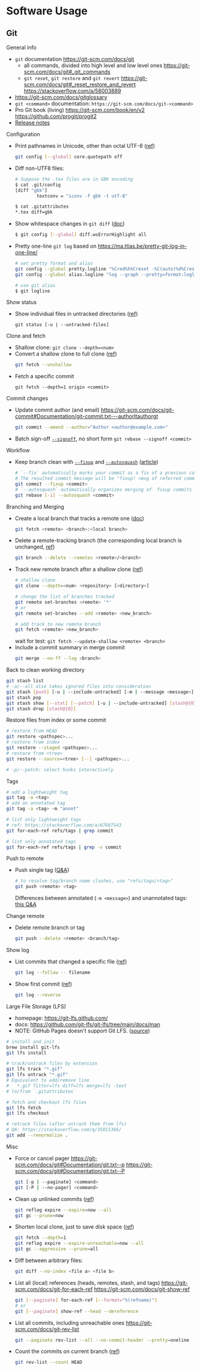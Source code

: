 # Software Usage

## Git

General info

- `git` documentation https://git-scm.com/docs/git
  - all commands, divided into high level and low level ones
    https://git-scm.com/docs/git#_git_commands
  - `git reset`, `git restore` and `git revert`
    https://git-scm.com/docs/git#_reset_restore_and_revert
    https://stackoverflow.com/a/58003889
- https://git-scm.com/docs/gitglossary
- `git <command>` documentation: `https://git-scm.com/docs/git-<command>`
- Pro Git book (living)
  https://git-scm.com/book/en/v2
  https://github.com/progit/progit2
- [Release notes](https://github.com/git/git/tree/master/Documentation/RelNotes)

Configuration

- Print pathnames in Unicode, other than octal UTF-8 ([ref](https://stackoverflow.com/a/22828826))
  ```bash
  git config [--global] core.quotepath off
  ```
- Diff non-UTF8 files:
  ```bash
  # Suppose the .tex files are in GBK encoding
  $ cat .git/config
  [diff "gbk"]
          textconv = "iconv -f gbk -t utf-8"

  $ cat .gitattributes
  *.tex diff=gbk
  ```
- Show whitespace changes in `git diff` ([doc](https://git-scm.com/docs/git-config#Documentation/git-config.txt-diffwsErrorHighlight))
  ```bash
  $ git config [--global] diff.wsErrorHighlight all
  ```
- Pretty one-line `git log`
  based on https://ma.ttias.be/pretty-git-log-in-one-line/
  ```bash
  # set pretty format and alias
  git config --global pretty.logline "%Cred%h%Creset -%C(auto)%d%Creset %s %Cgreen(%cr) %C(cyan)<%an>%Creset"
  git config --global alias.logline "log --graph --pretty=format:logline --abbrev-commit"

  # use git alias
  $ git logline
  ```

Show status

- Show individual files in untracked directories ([ref](https://git-scm.com/docs/git-status#Documentation/git-status.txt--ultmodegt))
  ```
  git status [-u | --untracked-files]
  ```

Clone and fetch

- Shallow clone: `git clone --depth=<num>`
- Convert a shallow clone to full clone ([ref](https://stackoverflow.com/a/17937889))
  ```bash
  git fetch --unshallow
  ```
- Fetch a specific commit
  ```
  git fetch --depth=1 origin <commit>
  ```

Commit changes

- Update commit author (and email)
  https://git-scm.com/docs/git-commit#Documentation/git-commit.txt---authorltauthorgt
  ```bash
  git commit --amend --author="Author <author@example.com>"
  ```
- Batch sign-off
  [`--signoff`][git-rebase-signoff], no short form
  `git rebase --signoff <commit>`

Workflow

- Keep branch clean with [`--fixup`][git-commit-fixup] and [`--autosquash`][git-rebase-autosquash] ([article](https://fle.github.io/git-tip-keep-your-branch-clean-with-fixup-and-autosquash.html))
  ```bash
  # `--fix` automatically marks your commit as a fix of a previous commit
  # The resulted commit message will be "fixup! <msg of referred commit>"
  git commit --fixup <commit>
  # `--autosquash` automatically organizes merging of  fixup commits and associated normal commits
  git rebase [-i] --autosquash <commit>
  ```

[git-rebase-signoff]: https://git-scm.com/docs/git-rebase#Documentation/git-rebase.txt---signoff
[git-commit-fixup]: https://git-scm.com/docs/git-commit#Documentation/git-commit.txt---fixupamendrewordltcommitgt
[git-rebase-autosquash]: https://git-scm.com/docs/git-rebase#Documentation/git-rebase.txt---autosquash
[git-fetch-refspec]: https://git-scm.com/docs/git-fetch#Documentation/git-fetch.txt-ltrefspecgt

Branching and Merging

- Create a local branch that tracks a remote one ([doc][git-fetch-refspec])
  ```bash
  git fetch <remote> <branch>:<local branch>
  ```
- Delete a remote-tracking branch (the corresponding local branch is unchanged, [ref](https://stackoverflow.com/a/3046478))
  ```bash
  git branch --delete --remotes <remote>/<branch>
  ```
- Track new remote branch after a shallow clone ([ref](https://stackoverflow.com/a/27393574))
  ```bash
  # shallow clone
  git clone --depth=<num> <repository> [<directory>]

  # change the list of branches tracked
  git remote set-branches <remote> '*'
  # or
  git remote set-branches --add <remote> <new_branch>

  # add track to new remote branch
  git fetch <remote> <new_branch>
  ```
  wait for test: `git fetch --update-shallow <remote> <branch>`
- Include a commit summary in merge commit
  ```bash
  git merge --no-ff --log <branch>
  ```

Back to clean working directory

```bash
git stash list
# -a/--all also takes ignored files into consideration
git stash [push] [-u | --include-untracked] [-m | --message <message>]
git stash pop 
git stash show [--stat] [--patch] [-u | --include-untracked] [stash@{0}]
git stash drop [stash@{0}]
```

Restore files from index or some commit

```bash
# restore from HEAD
git restore <pathspec>...
# restore from index
git restore --staged <pathspec>...
# restore from <tree>
git restore --source=<tree> [--] <pathspec>...

# -p/--patch: select hunks interactively
```

Tags

```bash
# add a lightweight tag
git tag -a <tag>
# add an annotated tag
git tag -a <tag> -m "annot"

# list only lightweight tags
# ref: https://stackoverflow.com/a/67687543
git for-each-ref refs/tags | grep commit

# list only annotated tags
git for-each-ref refs/tags | grep -v commit
```

Push to remote

- Push single tag ([Q&A](https://stackoverflow.com/a/23212493))
  ```bash
  # to resolve tag/branch name clashes, use "refs/tags/<tag>"
  git push <remote> <tag>
  ```
  Differences between annotated (`-m <message>`) and unannotated tags: [this Q&A](https://stackoverflow.com/q/11514075)

Change remote

- Delete remote branch or tag
  ```bash
  git push --delete <remote> <branch/tag>
  ```

Show log

- List commits that changed a specific file ([ref](https://stackoverflow.com/a/8808453))
  ```bash
  git log --follow -- filename
  ```
- Show first commit ([ref](https://stackoverflow.com/a/5188990))
  ```bash
  git log --reverse
  ```

Large File Storage (LFS)

- homepage: https://git-lfs.github.com/
- docs: https://github.com/git-lfs/git-lfs/tree/main/docs/man
- NOTE: GitHub Pages doesn't support Git LFS. ([source](https://github.com/git-lfs/git-lfs/issues/1342#issuecomment-229965973))

```bash
# install and init
brew install git-lfs
git lfs install

# track/untrack files by extension
git lfs track "*.gif"
git lfs untrack "*.gif"
# Equivalent to add/remove line
#   *.gif filter=lfs diff=lfs merge=lfs -text
# to/from `.gitattributes`

# fetch and checkout lfs files
git lfs fetch
git lfs checkout

# retrack files (after untrack them from lfs)
# QA: https://stackoverflow.com/q/35011366/
git add --renormalize .
```

Misc

- Force or cancel pager
  https://git-scm.com/docs/git#Documentation/git.txt--p
  https://git-scm.com/docs/git#Documentation/git.txt--P
  ```bash
  git [-p | --paginate] <command>
  git [-P | --no-pager] <command>
  ```
- Clean up unlinked commits ([ref](https://stackoverflow.com/a/11759044))
  ```bash
  git reflog expire --expire=now --all
  git gc --prune=now
  ```
- Shorten local clone, just to save disk space ([ref](https://stackoverflow.com/a/37105443))
  ```bash
  git fetch --depth=1
  git reflog expire --expire-unreachable=now --all
  git gc --aggressive --prune=all
  ```
- Diff between arbitrary files:
  ```bash
  git diff --no-index <file a> <file b>
  ```
- List all (local) references (heads, remotes, stash, and tags)
  https://git-scm.com/docs/git-for-each-ref
  https://git-scm.com/docs/git-show-ref
  ```bash
  git [--paginate] for-each-ref [--format="%(refname)"]
  # or
  git [--paginate] show-ref --head --dereference
  ```
- List all commits, including unreachable ones
  https://git-scm.com/docs/git-rev-list
  ```bash
  git --paginate rev-list --all --no-commit-header --pretty=oneline
  ```
- Count the commits on current branch ([ref](https://stackoverflow.com/a/11657647))
  ```bash
  git rev-list --count HEAD
  ```
